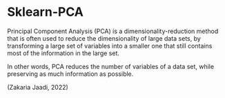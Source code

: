 # Sklearn-PCA

Principal Component Analysis (PCA) is a dimensionality-reduction method that is often used to reduce the dimensionality of large data sets, by transforming a large set of variables into a smaller one that still contains most of the information in the large set.

In other words, PCA reduces the number of variables of a data set, while preserving as much information as possible.

(Zakaria Jaadi, 2022)
